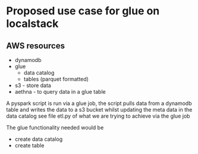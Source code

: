 # Proposed use case for glue on localstack

## AWS resources
* dynamodb
* glue
  * data catalog
  * tables (parquet formatted)
* s3 - store data
* aethna - to query data in a glue table

A pyspark script is run via a glue job, the script pulls data from a dynamodb table and writes the data to a s3 bucket whilst updating the meta data in the data catalog see file etl.py of what we are trying to achieve via the glue job

The glue functionality needed would be
- create data catalog
- create table
